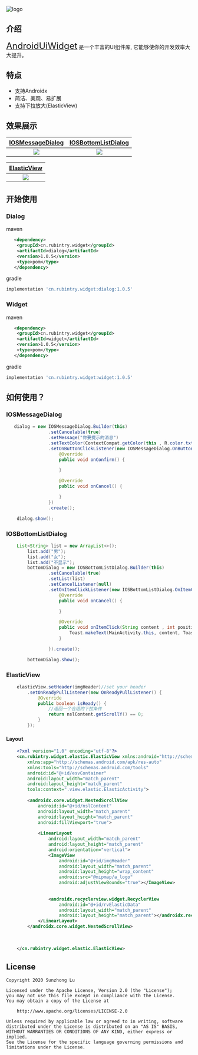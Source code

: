 
![logo](https://rubintry.cn/icon.png)

## 介绍

[<font size="5">AndroidUiWidget</font>][readme] 是一个丰富的UI组件库, 它能够使你的开发效率大大提升。


## 特点
* 支持Androidx
* 简洁、美观、易扩展
* 支持下拉放大(ElasticView)


## 效果展示
|[IOSMessageDialog][readme_ios_message_dialog]|[IOSBottomListDialog][readme_ios_bottom_list_dialog]|
|:---:|:---:|
|![](https://rubintry.cn/IOS_MESSAGE_DIALOG.gif)|![](https://rubintry.cn/IOS_BOTTOM_LIST_DIALOG.gif)|

|[ElasticView][readme_elastic_view]|
|:---:|
|![](https://rubintry.cn/ELASTIC_VIEW.gif)|

## 开始使用

### Dialog
maven
```xml
   <dependency>
	<groupId>cn.rubintry.widget</groupId>
	<artifactId>dialog</artifactId>
	<version>1.0.5</version>
	<type>pom</type>
   </dependency>
```

gradle
```groovy
implementation 'cn.rubintry.widget:dialog:1.0.5'
```

### Widget
maven
```xml
   <dependency>
	<groupId>cn.rubintry.widget</groupId>
	<artifactId>widget</artifactId>
	<version>1.0.5</version>
	<type>pom</type>
   </dependency>
```

gradle
```groovy
implementation 'cn.rubintry.widget:widget:1.0.5'
```



## 如何使用？

### IOSMessageDialog

```java
   dialog = new IOSMessageDialog.Builder(this)
                .setCancelable(true)
                .setMessage("你要提示的消息")
                .setTextColor(ContextCompat.getColor(this , R.color.txtColor))
                .setOnButtonClickListener(new IOSMessageDialog.OnButtonClickListener() {
                    @Override
                    public void onConfirm() {

                    }

                    @Override
                    public void onCancel() {

                    }
                })
                .create();

    dialog.show();
```

### IOSBottomListDialog

```java
    List<String> list = new ArrayList<>();
        list.add("男");
        list.add("女");
        list.add("不显示");
        bottomDialog = new IOSBottomListDialog.Builder(this)
                .setCancelable(true)
                .setList(list)
                .setCancelListener(null)
                .setOnItemClickListener(new IOSBottomListDialog.OnItemClickListener() {
                    @Override
                    public void onCancel() {

                    }

                    @Override
                    public void onItemClick(String content , int position) {
                        Toast.makeText(MainActivity.this, content, Toast.LENGTH_SHORT).show();
                    }

                }).create();

        bottomDialog.show();
```

### ElasticView
```java
    elasticView.setHeader(imgHeader)//set your header
        .setOnReadyPullListener(new OnReadyPullListener() {
            @Override
            public boolean isReady() {
                //返回一个合适的下拉条件
                return nslContent.getScrollY() == 0;
            }
        });
```


#### Layout
```xml
    <?xml version="1.0" encoding="utf-8"?>
    <cn.rubintry.widget.elastic.ElasticView xmlns:android="http://schemas.android.com/apk/res/android"
        xmlns:app="http://schemas.android.com/apk/res-auto"
        xmlns:tools="http://schemas.android.com/tools"
        android:id="@+id/esvContainer"
        android:layout_width="match_parent"
        android:layout_height="match_parent"
        tools:context=".view.elastic.ElasticActivity">
    
        <androidx.core.widget.NestedScrollView
            android:id="@+id/nslContent"
            android:layout_width="match_parent"
            android:layout_height="match_parent"
            android:fillViewport="true">
    
            <LinearLayout
                android:layout_width="match_parent"
                android:layout_height="match_parent"
                android:orientation="vertical">
                <ImageView
                    android:id="@+id/imgHeader"
                    android:layout_width="match_parent"
                    android:layout_height="wrap_content"
                    android:src="@mipmap/a_logo"
                    android:adjustViewBounds="true"></ImageView>
    
    
                <androidx.recyclerview.widget.RecyclerView
                    android:id="@+id/rvElasticData"
                    android:layout_width="match_parent"
                    android:layout_height="match_parent"></androidx.recyclerview.widget.RecyclerView>
            </LinearLayout>
        </androidx.core.widget.NestedScrollView>
    
    
    
    </cn.rubintry.widget.elastic.ElasticView>
```


## License
```text
Copyright 2020 Sunzhong Lu

Licensed under the Apache License, Version 2.0 (the "License");
you may not use this file except in compliance with the License.
You may obtain a copy of the License at

    http://www.apache.org/licenses/LICENSE-2.0

Unless required by applicable law or agreed to in writing, software
distributed under the License is distributed on an "AS IS" BASIS,
WITHOUT WARRANTIES OR CONDITIONS OF ANY KIND, either express or implied.
See the License for the specific language governing permissions and
limitations under the License.
```


<!--## License-->
<!--```text-->
<!--Copyright 2020 Sunzhong Lu-->

<!--Licensed under the Apache License, Version 2.0 (the "License");-->
<!--you may not use this file except in compliance with the License.-->
<!--You may obtain a copy of the License at-->

<!--    http://www.apache.org/licenses/LICENSE-2.0-->

<!--Unless required by applicable law or agreed to in writing, software-->
<!--distributed under the License is distributed on an "AS IS" BASIS,-->
<!--WITHOUT WARRANTIES OR CONDITIONS OF ANY KIND, either express or implied.-->
<!--See the License for the specific language governing permissions and-->
<!--limitations under the License.-->
<!--```-->


[readme]: https://github.com/Rubintry/AndroidUiWidget
[auc]: https://github.com/Rubintry/AndroidUiWidget
[result]: https://android-arsenal.com/result?level=14
[readme_cn]:https://github.com/RubinTry/AndroidUiWidget/blob/master/README_CN.md
[readme_ios_message_dialog]:https://github.com/RubinTry/AndroidUiWidget/blob/master/doc/cn/README_IOS_MESSAGE_DIALOG_CN.md
[readme_ios_bottom_list_dialog]:https://github.com/RubinTry/AndroidUiWidget/blob/master/doc/cn/README_IOS_BOTTOM_LIST_DIALOG_CN.md

[readme_elastic_view]:https://github.com/RubinTry/AndroidUiWidget/blob/master/doc/cn/README_ELASTIC_VIEW_CN.md
